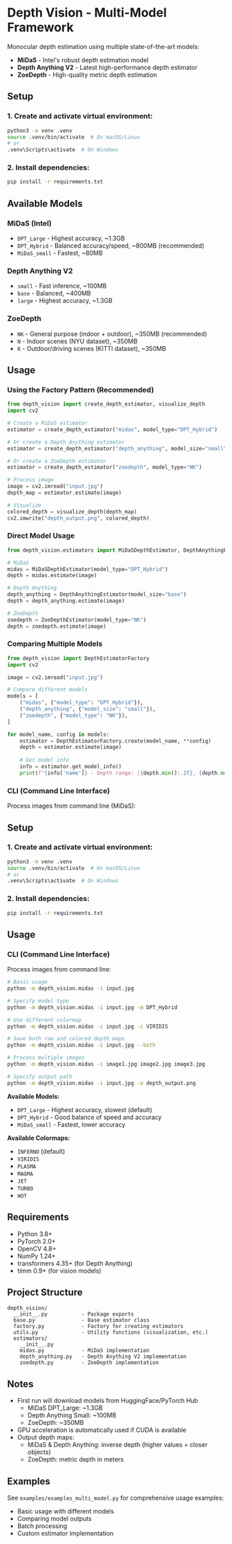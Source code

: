# Depth Vision - Multi-Model Framework

Monocular depth estimation using multiple state-of-the-art models:
- **MiDaS** - Intel's robust depth estimation model
- **Depth Anything V2** - Latest high-performance depth estimator
- **ZoeDepth** - High-quality metric depth estimation

## Setup

### 1. Create and activate virtual environment:
```bash
python3 -m venv .venv
source .venv/bin/activate  # On macOS/Linux
# or
.venv\Scripts\activate  # On Windows
```

### 2. Install dependencies:
```bash
pip install -r requirements.txt
```

## Available Models

### MiDaS (Intel)
- `DPT_Large` - Highest accuracy, ~1.3GB
- `DPT_Hybrid` - Balanced accuracy/speed, ~800MB (recommended)
- `MiDaS_small` - Fastest, ~80MB

### Depth Anything V2
- `small` - Fast inference, ~100MB
- `base` - Balanced, ~400MB  
- `large` - Highest accuracy, ~1.3GB

### ZoeDepth
- `NK` - General purpose (indoor + outdoor), ~350MB (recommended)
- `N` - Indoor scenes (NYU dataset), ~350MB
- `K` - Outdoor/driving scenes (KITTI dataset), ~350MB

## Usage

### Using the Factory Pattern (Recommended)

```python
from depth_vision import create_depth_estimator, visualize_depth
import cv2

# Create a MiDaS estimator
estimator = create_depth_estimator("midas", model_type="DPT_Hybrid")

# Or create a Depth Anything estimator
estimator = create_depth_estimator("depth_anything", model_size="small")

# Or create a ZoeDepth estimator
estimator = create_depth_estimator("zoedepth", model_type="NK")

# Process image
image = cv2.imread("input.jpg")
depth_map = estimator.estimate(image)

# Visualize
colored_depth = visualize_depth(depth_map)
cv2.imwrite("depth_output.png", colored_depth)
```

### Direct Model Usage

```python
from depth_vision.estimators import MiDaSDepthEstimator, DepthAnythingEstimator, ZoeDepthEstimator

# MiDaS
midas = MiDaSDepthEstimator(model_type="DPT_Hybrid")
depth = midas.estimate(image)

# Depth Anything
depth_anything = DepthAnythingEstimator(model_size="base")
depth = depth_anything.estimate(image)

# ZoeDepth
zoedepth = ZoeDepthEstimator(model_type="NK")
depth = zoedepth.estimate(image)
```

### Comparing Multiple Models

```python
from depth_vision import DepthEstimatorFactory
import cv2

image = cv2.imread("input.jpg")

# Compare different models
models = [
    ("midas", {"model_type": "DPT_Hybrid"}),
    ("depth_anything", {"model_size": "small"}),
    ("zoedepth", {"model_type": "NK"}),
]

for model_name, config in models:
    estimator = DepthEstimatorFactory.create(model_name, **config)
    depth = estimator.estimate(image)
    
    # Get model info
    info = estimator.get_model_info()
    print(f"{info['name']} - Depth range: [{depth.min():.2f}, {depth.max():.2f}]")
```

### CLI (Command Line Interface)

Process images from command line (MiDaS):

## Setup

### 1. Create and activate virtual environment:
```bash
python3 -m venv .venv
source .venv/bin/activate  # On macOS/Linux
# or
.venv\Scripts\activate  # On Windows
```

### 2. Install dependencies:
```bash
pip install -r requirements.txt
```

## Usage

### CLI (Command Line Interface)

Process images from command line:

```bash
# Basic usage
python -m depth_vision.midas -i input.jpg

# Specify model type
python -m depth_vision.midas -i input.jpg -m DPT_Hybrid

# Use different colormap
python -m depth_vision.midas -i input.jpg -c VIRIDIS

# Save both raw and colored depth maps
python -m depth_vision.midas -i input.jpg --both

# Process multiple images
python -m depth_vision.midas -i image1.jpg image2.jpg image3.jpg

# Specify output path
python -m depth_vision.midas -i input.jpg -o depth_output.png
```

**Available Models:**
- `DPT_Large` - Highest accuracy, slowest (default)
- `DPT_Hybrid` - Good balance of speed and accuracy
- `MiDaS_small` - Fastest, lower accuracy

**Available Colormaps:**
- `INFERNO` (default)
- `VIRIDIS`
- `PLASMA`
- `MAGMA`
- `JET`
- `TURBO`
- `HOT`

## Requirements

- Python 3.8+
- PyTorch 2.0+
- OpenCV 4.8+
- NumPy 1.24+
- transformers 4.35+ (for Depth Anything)
- timm 0.9+ (for vision models)

## Project Structure

```
depth_vision/
  __init__.py           - Package exports
  base.py               - Base estimator class
  factory.py            - Factory for creating estimators
  utils.py              - Utility functions (visualization, etc.)
  estimators/
    __init__.py
    midas.py            - MiDaS implementation
    depth_anything.py   - Depth Anything V2 implementation
    zoedepth.py         - ZoeDepth implementation
```

## Notes

- First run will download models from HuggingFace/PyTorch Hub
  - MiDaS DPT_Large: ~1.3GB
  - Depth Anything Small: ~100MB
  - ZoeDepth: ~350MB
- GPU acceleration is automatically used if CUDA is available
- Output depth maps:
  - MiDaS & Depth Anything: inverse depth (higher values = closer objects)
  - ZoeDepth: metric depth in meters

## Examples

See `examples/examples_multi_model.py` for comprehensive usage examples:
- Basic usage with different models
- Comparing model outputs
- Batch processing
- Custom estimator implementation

